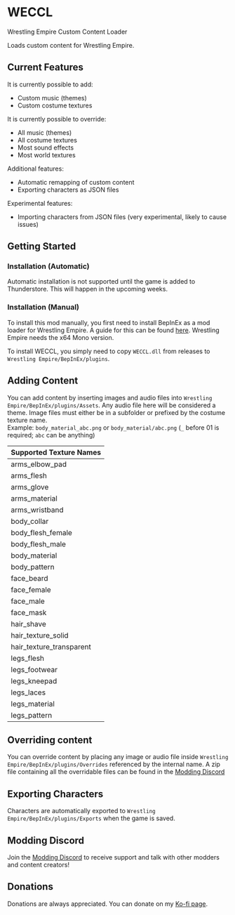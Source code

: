 # WECCL 
Wrestling Empire Custom Content Loader

Loads custom content for Wrestling Empire.

## Current Features
It is currently possible to add:
- Custom music (themes)
- Custom costume textures

It is currently possible to override:
- All music (themes)
- All costume textures
- Most sound effects
- Most world textures

Additional features:
- Automatic remapping of custom content
- Exporting characters as JSON files

Experimental features:
- Importing characters from JSON files (very experimental, likely to cause issues)

## Getting Started

### Installation (Automatic)
Automatic installation is not supported until the game is added to Thunderstore. This will happen in the upcoming weeks.

### Installation (Manual)
To install this mod manually, you first need to install BepInEx as a mod loader for Wrestling Empire. A guide for this can be found [here](https://docs.bepinex.dev/articles/user_guide/installation/index.html#where-to-download-bepinex). Wrestling Empire needs the x64 Mono version.

To install WECCL, you simply need to copy `WECCL.dll` from releases to `Wrestling Empire/BepInEx/plugins`.

## Adding Content
You can add content by inserting images and audio files into `Wrestling Empire/BepInEx/plugins/Assets`. Any audio file here will be considered a theme. Image files must either be in a subfolder or prefixed by the costume texture name.  
Example: `body_material_abc.png` or `body_material/abc.png` (`_` before 01 is required; `abc` can be anything)

| Supported Texture Names  |
|--------------------------|
| arms_elbow_pad           |
| arms_flesh               |
| arms_glove               |
| arms_material            |
| arms_wristband           |
| body_collar              |
| body_flesh_female        |
| body_flesh_male          |
| body_material            |
| body_pattern             |
| face_beard               |
| face_female              |
| face_male                |
| face_mask                |
| hair_shave               |
| hair_texture_solid       |
| hair_texture_transparent |
| legs_flesh               |
| legs_footwear            |
| legs_kneepad             |
| legs_laces               |
| legs_material            |
| legs_pattern             |

## Overriding content
You can override content by placing any image or audio file inside `Wrestling Empire/BepInEx/plugins/Overrides` referenced by the internal name. A zip file containing all the overridable files can be found in the [Modding Discord](https://discord.gg/mH56AhUwPR)

## Exporting Characters
Characters are automatically exported to `Wrestling Empire/BepInEx/plugins/Exports` when the game is saved.

## Modding Discord
Join the [Modding Discord](https://discord.gg/mH56AhUwPR) to receive support and talk with other modders and content creators!

## Donations
Donations are always appreciated. You can donate on my [Ko-fi page](https://ko-fi.com/IngoH).
